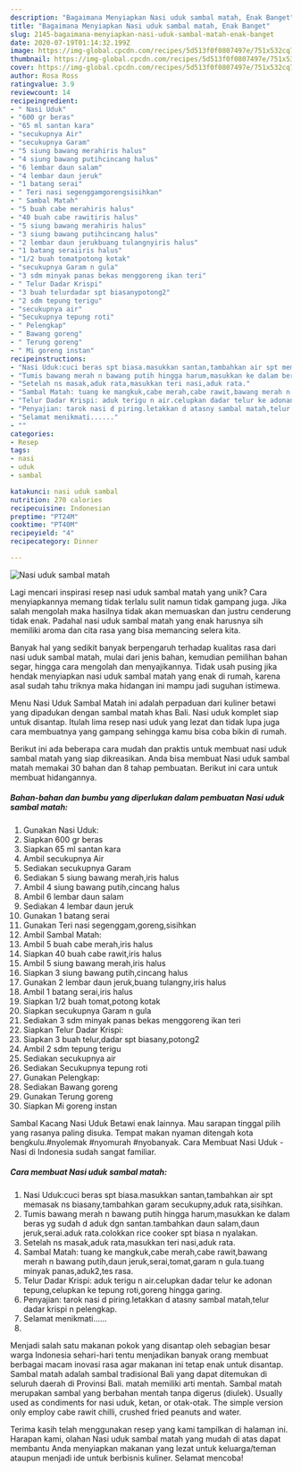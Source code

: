 ```yaml
---
description: "Bagaimana Menyiapkan Nasi uduk sambal matah, Enak Banget"
title: "Bagaimana Menyiapkan Nasi uduk sambal matah, Enak Banget"
slug: 2145-bagaimana-menyiapkan-nasi-uduk-sambal-matah-enak-banget
date: 2020-07-19T01:14:32.199Z
image: https://img-global.cpcdn.com/recipes/5d513f0f0807497e/751x532cq70/nasi-uduk-sambal-matah-foto-resep-utama.jpg
thumbnail: https://img-global.cpcdn.com/recipes/5d513f0f0807497e/751x532cq70/nasi-uduk-sambal-matah-foto-resep-utama.jpg
cover: https://img-global.cpcdn.com/recipes/5d513f0f0807497e/751x532cq70/nasi-uduk-sambal-matah-foto-resep-utama.jpg
author: Rosa Ross
ratingvalue: 3.9
reviewcount: 14
recipeingredient:
- " Nasi Uduk"
- "600 gr beras"
- "65 ml santan kara"
- "secukupnya Air"
- "secukupnya Garam"
- "5 siung bawang merahiris halus"
- "4 siung bawang putihcincang halus"
- "6 lembar daun salam"
- "4 lembar daun jeruk"
- "1 batang serai"
- " Teri nasi segenggamgorengsisihkan"
- " Sambal Matah"
- "5 buah cabe merahiris halus"
- "40 buah cabe rawitiris halus"
- "5 siung bawang merahiris halus"
- "3 siung bawang putihcincang halus"
- "2 lembar daun jerukbuang tulangnyiris halus"
- "1 batang seraiiris halus"
- "1/2 buah tomatpotong kotak"
- "secukupnya Garam n gula"
- "3 sdm minyak panas bekas menggoreng ikan teri"
- " Telur Dadar Krispi"
- "3 buah telurdadar spt biasanypotong2"
- "2 sdm tepung terigu"
- "secukupnya air"
- "Secukupnya tepung roti"
- " Pelengkap"
- " Bawang goreng"
- " Terung goreng"
- " Mi goreng instan"
recipeinstructions:
- "Nasi Uduk:cuci beras spt biasa.masukkan santan,tambahkan air spt memasak ns biasany,tambahkan garam secukupny,aduk rata,sisihkan."
- "Tumis bawang merah n bawang putih hingga harum,masukkan ke dalam beras yg sudah d aduk dgn santan.tambahkan daun salam,daun jeruk,serai.aduk rata.colokkan rice cooker spt biasa n nyalakan."
- "Setelah ns masak,aduk rata,masukkan teri nasi,aduk rata."
- "Sambal Matah: tuang ke mangkuk,cabe merah,cabe rawit,bawang merah n bawang putih,daun jeruk,serai,tomat,garam n gula.tuang minyak panas,aduk2,tes rasa."
- "Telur Dadar Krispi: aduk terigu n air.celupkan dadar telur ke adonan tepung,celupkan ke tepung roti,goreng hingga garing."
- "Penyajian: tarok nasi d piring.letakkan d atasny sambal matah,telur dadar krispi n pelengkap."
- "Selamat menikmati......"
- ""
categories:
- Resep
tags:
- nasi
- uduk
- sambal

katakunci: nasi uduk sambal 
nutrition: 270 calories
recipecuisine: Indonesian
preptime: "PT24M"
cooktime: "PT40M"
recipeyield: "4"
recipecategory: Dinner

---
```



![Nasi uduk sambal matah](https://img-global.cpcdn.com/recipes/5d513f0f0807497e/751x532cq70/nasi-uduk-sambal-matah-foto-resep-utama.jpg)

Lagi mencari inspirasi resep nasi uduk sambal matah yang unik? Cara menyiapkannya memang tidak terlalu sulit namun tidak gampang juga. Jika salah mengolah maka hasilnya tidak akan memuaskan dan justru cenderung tidak enak. Padahal nasi uduk sambal matah yang enak harusnya sih memiliki aroma dan cita rasa yang bisa memancing selera kita.

Banyak hal yang sedikit banyak berpengaruh terhadap kualitas rasa dari nasi uduk sambal matah, mulai dari jenis bahan, kemudian pemilihan bahan segar, hingga cara mengolah dan menyajikannya. Tidak usah pusing jika hendak menyiapkan nasi uduk sambal matah yang enak di rumah, karena asal sudah tahu triknya maka hidangan ini mampu jadi suguhan istimewa.

Menu Nasi Uduk Sambal Matah ini adalah perpaduan dari kuliner betawi yang dipadukan dengan sambal matah khas Bali. Nasi uduk komplet siap untuk disantap. Itulah lima resep nasi uduk yang lezat dan tidak lupa juga cara membuatnya yang gampang sehingga kamu bisa coba bikin di rumah.


Berikut ini ada beberapa cara mudah dan praktis untuk membuat nasi uduk sambal matah yang siap dikreasikan. Anda bisa membuat Nasi uduk sambal matah memakai 30 bahan dan 8 tahap pembuatan. Berikut ini cara untuk membuat hidangannya.

<!--inarticleads1-->

##### Bahan-bahan dan bumbu yang diperlukan dalam pembuatan Nasi uduk sambal matah:

1. Gunakan  Nasi Uduk:
1. Siapkan 600 gr beras
1. Siapkan 65 ml santan kara
1. Ambil secukupnya Air
1. Sediakan secukupnya Garam
1. Sediakan 5 siung bawang merah,iris halus
1. Ambil 4 siung bawang putih,cincang halus
1. Ambil 6 lembar daun salam
1. Sediakan 4 lembar daun jeruk
1. Gunakan 1 batang serai
1. Gunakan  Teri nasi segenggam,goreng,sisihkan
1. Ambil  Sambal Matah:
1. Ambil 5 buah cabe merah,iris halus
1. Siapkan 40 buah cabe rawit,iris halus
1. Ambil 5 siung bawang merah,iris halus
1. Siapkan 3 siung bawang putih,cincang halus
1. Gunakan 2 lembar daun jeruk,buang tulangny,iris halus
1. Ambil 1 batang serai,iris halus
1. Siapkan 1/2 buah tomat,potong kotak
1. Siapkan secukupnya Garam n gula
1. Sediakan 3 sdm minyak panas bekas menggoreng ikan teri
1. Siapkan  Telur Dadar Krispi:
1. Siapkan 3 buah telur,dadar spt biasany,potong2
1. Ambil 2 sdm tepung terigu
1. Sediakan secukupnya air
1. Sediakan Secukupnya tepung roti
1. Gunakan  Pelengkap:
1. Sediakan  Bawang goreng
1. Gunakan  Terung goreng
1. Siapkan  Mi goreng instan


Sambal Kacang Nasi Uduk Betawi enak lainnya. Mau sarapan tinggal pilih yang rasanya paling disuka. Tempat makan nyaman ditengah kota bengkulu.#nyolemak #nyomurah #nyobanyak. Cara Membuat Nasi Uduk - Nasi di Indonesia sudah sangat familiar. 

<!--inarticleads2-->

##### Cara membuat Nasi uduk sambal matah:

1. Nasi Uduk:cuci beras spt biasa.masukkan santan,tambahkan air spt memasak ns biasany,tambahkan garam secukupny,aduk rata,sisihkan.
1. Tumis bawang merah n bawang putih hingga harum,masukkan ke dalam beras yg sudah d aduk dgn santan.tambahkan daun salam,daun jeruk,serai.aduk rata.colokkan rice cooker spt biasa n nyalakan.
1. Setelah ns masak,aduk rata,masukkan teri nasi,aduk rata.
1. Sambal Matah: tuang ke mangkuk,cabe merah,cabe rawit,bawang merah n bawang putih,daun jeruk,serai,tomat,garam n gula.tuang minyak panas,aduk2,tes rasa.
1. Telur Dadar Krispi: aduk terigu n air.celupkan dadar telur ke adonan tepung,celupkan ke tepung roti,goreng hingga garing.
1. Penyajian: tarok nasi d piring.letakkan d atasny sambal matah,telur dadar krispi n pelengkap.
1. Selamat menikmati......
1. 


Menjadi salah satu makanan pokok yang disantap oleh sebagian besar warga Indonesia sehari-hari tentu menjadikan banyak orang membuat berbagai macam inovasi rasa agar makanan ini tetap enak untuk disantap. Sambal matah adalah sambal tradisional Bali yang dapat ditemukan di seluruh daerah di Provinsi Bali. matah memiliki arti mentah. Sambal matah merupakan sambal yang berbahan mentah tanpa digerus (diulek). Usually used as condiments for nasi uduk, ketan, or otak-otak. The simple version only employ cabe rawit chilli, crushed fried peanuts and water. 

Terima kasih telah menggunakan resep yang kami tampilkan di halaman ini. Harapan kami, olahan Nasi uduk sambal matah yang mudah di atas dapat membantu Anda menyiapkan makanan yang lezat untuk keluarga/teman ataupun menjadi ide untuk berbisnis kuliner. Selamat mencoba!
